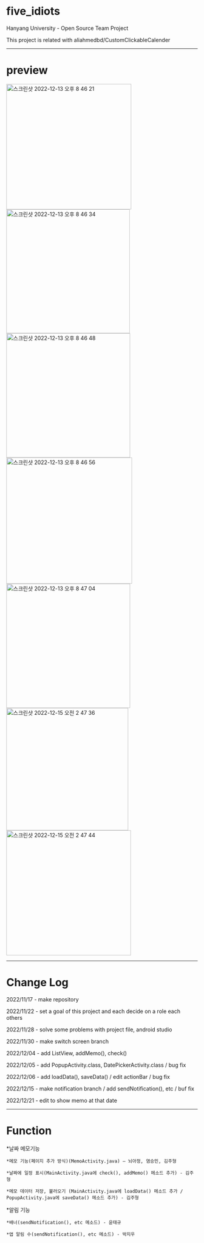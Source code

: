 # five_idiots
Hanyang University - Open Source Team Project

This project is related with aliahmedbd/CustomClickableCalender
***

# preview

<div>
<img width="329" alt="스크린샷 2022-12-13 오후 8 46 21" src="https://user-images.githubusercontent.com/78329120/207310182-8a264dce-2efc-4558-a368-359212439398.png">
<img width="325" alt="스크린샷 2022-12-13 오후 8 46 34" src="https://user-images.githubusercontent.com/78329120/207310191-7dfa1a7e-0707-442a-af8e-b694b0ce24e2.png">
<img width="326" alt="스크린샷 2022-12-13 오후 8 46 48" src="https://user-images.githubusercontent.com/78329120/207310193-5176dfa3-c3c3-49dd-a7e3-af7f2d786604.png">
<img width="331" alt="스크린샷 2022-12-13 오후 8 46 56" src="https://user-images.githubusercontent.com/78329120/207310196-4f980476-61ab-423e-81bb-6b09533f28fc.png">
<img width="326" alt="스크린샷 2022-12-13 오후 8 47 04" src="https://user-images.githubusercontent.com/78329120/207310198-e83304e2-2ce3-4eb6-86da-2c2d88b9ed29.png">
<img width="321" alt="스크린샷 2022-12-15 오전 2 47 36" src="https://user-images.githubusercontent.com/78329120/207669616-a0c045f5-375c-4c36-93e4-8b6cd43cd1c3.png">
<img width="328" alt="스크린샷 2022-12-15 오전 2 47 44" src="https://user-images.githubusercontent.com/78329120/207669624-ae4fc598-e5ca-4658-a6b2-21f19d63fe35.png">
</div>

***

# Change Log

2022/11/17 - make repository

2022/11/22 - set a goal of this project and  each decide on a role each others

2022/11/28 - solve some problems with project file, android studio

2022/11/30 - make switch screen branch

2022/12/04 - add ListView, addMemo(), check()

2022/12/05 - add PopupActivity.class, DatePickerActivity.class / bug fix

2022/12/06 - add loadData(), saveData() / edit actionBar / bug fix

2022/12/15 - make notification branch / add sendNotification(), etc / buf fix

2022/12/21 - edit to show memo at that date

***
# Function
*날짜 메모기능

    *메모 기능(페이지 추가 방식)(MemoActivity.java) – 뇌아정, 염승민, 김주형

    *날짜에 일정 표시(MainActivity.java에 check(), addMemo() 메소드 추가) - 김주형
    
    *메모 데이터 저장, 불러오기 (MainActivity.java에 loadData() 메소드 추가 / PopupActivity.java에 saveData() 메소드 추가) - 김주형

*알림 기능

    *배너(sendNotification(), etc 메소드) - 윤태규

    *앱 알림 수(sendNotification(), etc 메소드) - 박지우
